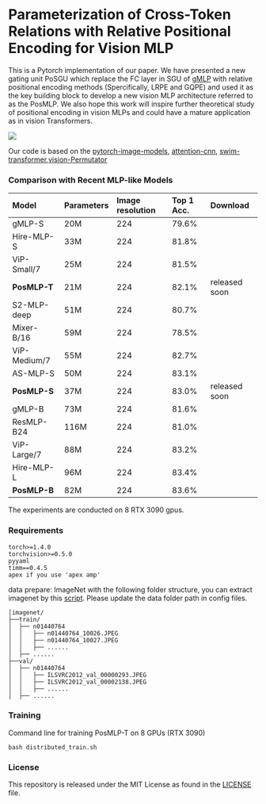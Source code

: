 # Parameterization of Cross-Token Relations with Relative Positional Encoding for Vision MLP

This is a Pytorch implementation of our paper. We have presented a new gating unit PoSGU 
which  replace the FC layer in SGU of [gMLP](https://proceedings.neurips.cc/paper/2021/hash/4cc05b35c2f937c5bd9e7d41d3686fff-Abstract.html) with relative positional encoding methods (Spercifically, LRPE and GQPE) and used it
as the key building block to develop a new vision MLP architecture
referred to as the PosMLP. We also hope this work will inspire further theoretical study of positional encoding
in vision MLPs and could have a mature application as in vision
Transformers.

![](figures/three-method.png)

Our code is based on the [pytorch-image-models](https://github.com/rwightman/pytorch-image-models), [attention-cnn](https://github.com/epfml/attention-cnn), [swim-transformer](https://github.com/microsoft/Swin-Transformer),[vision-Permutator](https://github.com/Andrew-Qibin/VisionPermutator)

### Comparison with Recent MLP-like Models
| Model        | Parameters | Image resolution | Top 1 Acc. | Download |
| :----------- | :--------- | :--------------- | :--------- | :------- |
| gMLP-S       | 20M        | 224              | 79.6%      |          |
| Hire-MLP-S   | 33M        | 224              | 81.8%      |          |
| ViP-Small/7  | 25M        | 224              | 81.5%      |          |
| **PosMLP-T** | 21M        | 224              | 82.1%      |released soon|
| S2-MLP-deep  | 51M        | 224              | 80.7%      |          |
| Mixer-B/16   | 59M        | 224              | 78.5%      |          |
| ViP-Medium/7 | 55M        | 224              | 82.7%      |          |
| AS-MLP-S     | 50M        | 224              | 83.1%      |          |
| **PosMLP-S** | 37M        | 224              | 83.0%      |released soon|
| gMLP-B       | 73M        | 224              | 81.6%      |          |
| ResMLP-B24   | 116M       | 224              | 81.0%      |          |
| ViP-Large/7  | 88M        | 224              | 83.2%      |          |
| Hire-MLP-L   | 96M        | 224              | 83.4%      |          |
| **PosMLP-B** | 82M        | 224              | 83.6%      |          |


The experiments are conducted on 8 RTX 3090 gpus.
### Requirements

```
torch>=1.4.0
torchvision>=0.5.0
pyyaml
timm==0.4.5
apex if you use 'apex amp'
```

data prepare: ImageNet with the following folder structure, you can extract imagenet by this [script](https://gist.github.com/BIGBALLON/8a71d225eff18d88e469e6ea9b39cef4). Please update the data folder path in config files.

```
│imagenet/
├──train/
│  ├── n01440764
│  │   ├── n01440764_10026.JPEG
│  │   ├── n01440764_10027.JPEG
│  │   ├── ......
│  ├── ......
├──val/
│  ├── n01440764
│  │   ├── ILSVRC2012_val_00000293.JPEG
│  │   ├── ILSVRC2012_val_00002138.JPEG
│  │   ├── ......
│  ├── ......
```

<!-- ### Validation
Replace DATA_DIR with your imagenet validation set path and MODEL_DIR with the checkpoint path
```
CUDA_VISIBLE_DEVICES=0 bash eval.sh /path/to/imagenet/val /path/to/checkpoint
``` -->

### Training

Command line for training PosMLP-T on 8 GPUs (RTX 3090)
```
bash distributed_train.sh
```


<!-- ### Reference
You may want to cite:
```
@misc{hou2021vision,
    title={Vision Permutator: A Permutable MLP-Like Architecture for Visual Recognition},
    author={Qibin Hou and Zihang Jiang and Li Yuan and Ming-Ming Cheng and Shuicheng Yan and Jiashi Feng},
    year={2021},
    eprint={2106.12368},
    archivePrefix={arXiv},
    primaryClass={cs.CV}
}
``` -->


### License
This repository is released under the MIT License as found in the [LICENSE](LICENSE) file.
